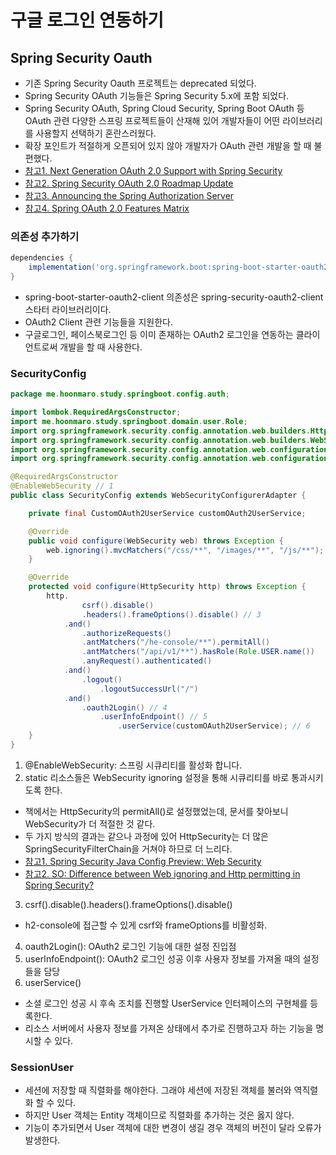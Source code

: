 # 구글 로그인 연동하기

## Spring Security Oauth
* 기존 Spring Security Oauth 프로젝트는 deprecated 되었다.
* Spring Security OAuth 기능들은 Spring Security 5.x에 포함 되었다.
* Spring Security OAuth, Spring Cloud Security, Spring Boot OAuth 등 OAuth 관련 다양한 스프링 프로젝트들이 산재해 있어 개발자들이 어떤 라이브러리를 사용할지 선택하기 혼란스러웠다.
* 확장 포인트가 적절하게 오픈되어 있지 않아 개발자가 OAuth 관련 개발을 할 때 불편했다.
* [참고1. Next Generation OAuth 2.0 Support with Spring Security](https://spring.io/blog/2018/01/30/next-generation-oauth-2-0-support-with-spring-security)
* [참고2. Spring Security OAuth 2.0 Roadmap Update](https://spring.io/blog/2019/11/14/spring-security-oauth-2-0-roadmap-update)
* [참고3. Announcing the Spring Authorization Server](https://spring.io/blog/2020/04/15/announcing-the-spring-authorization-server)
* [참고4. Spring OAuth 2.0 Features Matrix](https://github.com/spring-projects/spring-security/wiki/OAuth-2.0-Features-Matrix)

### 의존성 추가하기
```groovy
dependencies {
    implementation('org.springframework.boot:spring-boot-starter-oauth2-client')
}
```
* spring-boot-starter-oauth2-client 의존성은 spring-security-oauth2-client 스타터 라이브러리이다.
* OAuth2 Client 관련 기능들을 지원한다.
* 구글로그인, 페이스북로그인 등 이미 존재하는 OAuth2 로그인을 연동하는 클라이언트로써 개발을 할 때 사용한다.

### SecurityConfig
```java
package me.hoonmaro.study.springboot.config.auth;

import lombok.RequiredArgsConstructor;
import me.hoonmaro.study.springboot.domain.user.Role;
import org.springframework.security.config.annotation.web.builders.HttpSecurity;
import org.springframework.security.config.annotation.web.builders.WebSecurity;
import org.springframework.security.config.annotation.web.configuration.EnableWebSecurity;
import org.springframework.security.config.annotation.web.configuration.WebSecurityConfigurerAdapter;

@RequiredArgsConstructor
@EnableWebSecurity // 1
public class SecurityConfig extends WebSecurityConfigurerAdapter {

    private final CustomOAuth2UserService customOAuth2UserService;

    @Override
    public void configure(WebSecurity web) throws Exception {
        web.ignoring().mvcMatchers("/css/**", "/images/**", "/js/**"); // 2
    }

    @Override
    protected void configure(HttpSecurity http) throws Exception {
        http.
                csrf().disable()
                .headers().frameOptions().disable() // 3
            .and()
                .authorizeRequests()
                .antMatchers("/he-console/**").permitAll()
                .antMatchers("/api/v1/**").hasRole(Role.USER.name())
                .anyRequest().authenticated()
            .and()
                .logout()
                    .logoutSuccessUrl("/")
            .and()
                .oauth2Login() // 4
                    .userInfoEndpoint() // 5
                        .userService(customOAuth2UserService); // 6
    }
}
```
1. @EnableWebSecurity: 스프링 시큐리티를 활성화 합니다.
2. static 리소스들은 WebSecurity ignoring 설정을 통해 시큐리티를 바로 통과시키도록 한다.
  * 책에서는 HttpSecurity의 permitAll()로 설정했었는데, 문서를 찾아보니 WebSecurity가 더 적절한 것 같다.
  * 두 가지 방식의 결과는 같으나 과정에 있어 HttpSecurity는 더 많은 SpringSecurityFilterChain을 거쳐야 하므로 더 느리다.
  * [참고1. Spring Security Java Config Preview: Web Security
](https://spring.io/blog/2013/07/03/spring-security-java-config-preview-web-security/)
  * [참고2. SO: Difference between Web ignoring and Http permitting in Spring Security?](https://stackoverflow.com/questions/55652267/difference-between-web-ignoring-and-http-permitting-in-spring-security)
3. csrf().disable().headers().frameOptions().disable()
  * h2-console에 접근할 수 있게 csrf와 frameOptions를 비활성화.
4. oauth2Login(): OAuth2 로그인 기능에 대한 설정 진입점
5. userInfoEndpoint(): OAuth2 로그인 성공 이후 사용자 정보를 가져올 때의 설정들을 담당
6. userService()
  * 소셜 로그인 성공 시 후속 조치를 진행할 UserService 인터페이스의 구현체를 등록한다.
  * 리소스 서버에서 사용자 정보를 가져온 상태에서 추가로 진행하고자 하는 기능을 명시할 수 있다.
  
### SessionUser
* 세션에 저장할 때 직렬화를 해야한다. 그래야 세션에 저장된 객체를 불러와 역직렬화 할 수 있다.
* 하지만 User 객체는 Entity 객체이므로 직렬화를 추가하는 것은 옳지 않다.
* 기능이 추가되면서 User 객체에 대한 변경이 생길 경우 객체의 버전이 달라 오류가 발생한다.

